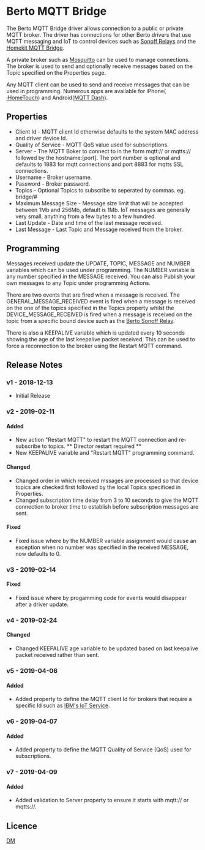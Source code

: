 # Berto MQTT Bridge

The Berto MQTT Bridge driver allows connection to a public or private MQTT broker. The driver has connections for other Berto drivers that use MQTT messaging and IoT to control devices such as [Sonoff Relays](https://www.itead.cc/smart-home/sonoff-4ch.html) and the [Homekit MQTT Bridge](https://github.com/hobbyquaker/homekit2mqtt).

A private broker such as [Mosquitto](https://mosquitto.org) can be used to manage connections. The broker is used to send and optionally receive messages based on the Topic specified on the Properties page.

Any MQTT client can be used to send and receive messages that can be used in programming. Numerous apps are available for iPhone( [iHomeTouch](http://1j2.com/ihometouch)) and Android([MQTT Dash](https://play.google.com/store/apps/details?id=net.routix.mqttdash)).

## Properties

* Client Id - MQTT client Id otherwise defaults to the system MAC address and driver device Id.
* Quality of Service - MQTT QoS value used for subscriptions.
* Server - The MQTT Boker to connect to in the form mqtt:// or mqtts:// followed by the hostname:[port]. The port number is optional and defaults to 1883 for mqtt connections and port 8883 for mqtts SSL connections.
* Username - Broker username.
* Password - Broker password.
* Topics - Optional Topics to subscribe to seperated by commas. eg. bridge/#
* Maximum Message Size - Message size limit that will be accepted between 1Mb and 256Mb, default is 1Mb. IoT messages are generally very small, anything from a few bytes to a few hundred.
* Last Update - Date and time of the last message received.
* Last Message - Last Topic and Message received from the broker.

## Programming 

Messages received update the UPDATE, TOPIC, MESSAGE and NUMBER variables which can be used under programming. The NUMBER variable is any number specified in the MESSAGE received. You can also Publish your own messages to any Topic under programming Actions.

There are two events that are fired when a message is received. The GENERAL_MESSAGE_RECEIVED event is fired when a message is received on the one of the topics specified in the Topics property whilst the DEVICE_MESSAGE_RECEIVED is fired when a message is received on the topic from a specific bound device such as the [Berto Sonoff Relay](../../src/Berto_SonoffRelay/README.md).

There is also a KEEPALIVE variable which is updated every 10 seconds showing the age of the last keepalive packet received. This can be used to force a reconnection to the broker using the Restart MQTT command.

## Release Notes

### v1 - 2018-12-13

- Initial Release

### v2 - 2019-02-11 

#### Added

- New action "Restart MQTT" to restart the MQTT connection and re-subscribe to topics. ** Director restart required **
- New KEEPALIVE variable and "Restart MQTT" programming command.

#### Changed

- Changed order in which received mssages are processed so that device topics are checked first followed by the local Topics specificed in Properties.
- Changed subscription time delay from 3 to 10 seconds to give the MQTT connection to broker time to establish before subscription messages are sent.

#### Fixed

- Fixed issue where by the NUMBER variable assignment would cause an exception when no number was specified in the received MESSAGE, now defaults to 0.

### v3 - 2019-02-14

#### Fixed

- Fixed issue where by progamming code for events would disappear after a driver update.

### v4 - 2019-02-24

#### Changed

- Changed KEEPALIVE age variable to be updated based on last keepalive packet received rather than sent.

### v5 - 2019-04-06

#### Added

- Added property to define the MQTT client Id for brokers that require a specific Id such as [IBM's IoT Service](https://internetofthings.ibmcloud.com).

### v6 - 2019-04-07

#### Added

- Added property to define the MQTT Quality of Service (QoS) used for subscriptions.

### v7 - 2019-04-09

#### Added

- Added validation to Server property to ensure it starts with mqtt:// or mqtts://.

## Licence

[DM](../../LICENSE.md)